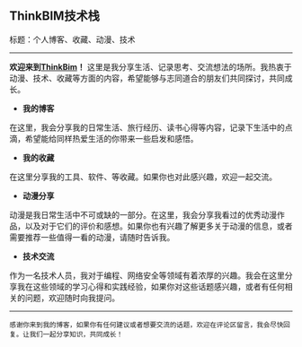 ## ThinkBIM技术栈


标题：个人博客、收藏、动漫、技术

------

**欢迎来到[ThinkBim](https://www.thinkbim.cn)！** 这里是我分享生活、记录思考、交流想法的场所。我热衷于动漫、技术、收藏等方面的内容，希望能够与志同道合的朋友们共同探讨，共同成长。

- **我的博客**

在这里，我会分享我的日常生活、旅行经历、读书心得等内容，记录下生活中的点滴，希望能给同样热爱生活的你带来一些启发和感悟。

- **我的收藏**

在这里分享我的工具、软件、等收藏。如果你也对此感兴趣，欢迎一起交流。

- **动漫分享**

动漫是我日常生活中不可或缺的一部分。在这里，我会分享我看过的优秀动漫作品，以及对于它们的评价和感想。如果你也有兴趣了解更多关于动漫的信息，或者需要推荐一些值得一看的动漫，请随时告诉我。

- **技术交流**

作为一名技术人员，我对于编程、网络安全等领域有着浓厚的兴趣。我会在这里分享我在这些领域的学习心得和实践经验，如果你对这些话题感兴趣，或者有任何相关的问题，欢迎随时向我提问。

------

`感谢你来到我的博客，如果你有任何建议或者想要交流的话题，欢迎在评论区留言，我会尽快回复。让我们一起分享知识，共同成长！`

